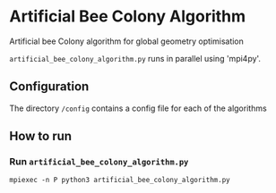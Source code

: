 # Artificial Bee Colony Algorithm

Artificial bee Colony algorithm for global geometry optimisation

`artificial_bee_colony_algorithm.py` runs in parallel using 'mpi4py'.   

## Configuration
The directory `/config` contains a config file for each of
the algorithms


## How to run
### Run `artificial_bee_colony_algorithm.py`
```
mpiexec -n P python3 artificial_bee_colony_algorithm.py 
```
